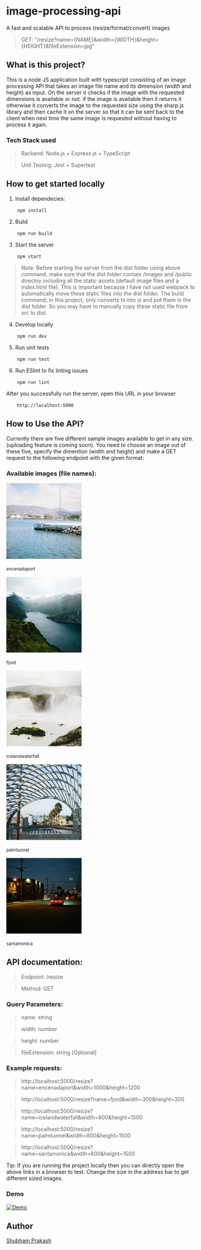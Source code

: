 # image-processing-api

A fast and scalable API to process (resize/format/convert) images

> GET: "/resize?name={NAME}&width={WIDTH}&height={HEIGHT}&fileExtension=jpg"


## What is this project?
This is a node JS application built with typescript consisting of an image processing API that takes an image file name and its dimension (width and height) as input. On the server it checks if the image with the requested dimensions is available or not. if the image is available then it returns it otherwise it converts the image to the requested size using the sharp.js library and then cache it on the server so that it can be sent back to the client when next time the same image is requested without having to process it again.


### Tech Stack used

> Backend: Node.js + Express.js + TypeScript

> Unit Testing: Jest + Supertest

## How to get started locally

1. Install dependecies:

```
    npm install
```

2. Build
```
    npm run build
```

3. Start the server
```
    npm start
```

> Note: Before starting the server from the dist folder using above command, make sure that the dist folder contain /images and /public directoy including all the static assets (default image files and a index.html file). This is important because I have not used webpack to automatically move these static files into the dist folder. The build command, in this project, only converts ts into js and put them in the dist folder. So you may have to manually copy these static file from src to dist.

4. Develop locally
```
    npm run dev
```

5. Run unit tests
```
    npm run test
```

6. Run ESlint to fix linting issues
```
    npm run lint
```

After you successfully run the server, open this URL in your browser

```
    http://localhost:5000
```

## How to Use the API?
Currently there are five different sample images available to get in any size. (uploading feature is coming soon). You need to choose an image out of these five, specify the dimention (width and height) and make a GET request to the following endpoint with the given format:

### Available images (file names):

 <div class="row">
    <div class="col col-12 col-md-6 col-lg-2">
    <div class="card">
        <img
        class="card-img-top"
        src="./src/public/thumbnails/encenadaport_200x200.jpg"
        alt="encenadaport image"
        />
        <div class="card-body">
        <p class="card-text"><small>encenadaport</small></p>
        </div>
    </div>
    </div>
    <div class="col col-12 col-md-6 col-lg-2">
    <div class="card">
        <img
        class="card-img-top"
        src="./src/public/thumbnails/fjord_200x200.jpg"
        alt="fjord image"
        />
        <div class="card-body">
        <p class="card-text"><small>fjord</small></p>
        </div>
    </div>
    </div>
    <div class="col col-12 col-md-6 col-lg-2">
    <div class="card">
        <img
        class="card-img-top"
        src="./src/public/thumbnails/icelandwaterfall_200x200.jpg"
        alt="icelandwaterfall image"
        />
        <div class="card-body">
        <p class="card-text"><small>icelandwaterfall</small></p>
        </div>
    </div>
    </div>
    <div class="col col-12 col-md-6 col-lg-2">
    <div class="card">
        <img
        class="card-img-top"
        src="./src/public/thumbnails/palmtunnel_200x200.jpg"
        alt="palmtunnel image"
        />
        <div class="card-body">
        <p class="card-text"><small>palmtunnel</small></p>
        </div>
    </div>
    </div>
    <div class="col col-12 col-md-6 col-lg-2">
    <div class="card">
        <img
        class="card-img-top"
        src="./src/public/thumbnails/santamonica_200x200.jpg"
        alt="santamonica image"
        />
        <div class="card-body">
        <p class="card-text"><small>santamonica</small></p>
        </div>
    </div>
    </div>
</div>

## API documentation:

> Endpoint: /resize

> Method: GET

### Query Parameters:

> name: string

> width: number

> height: number

> fileExtension: string [Optional]

### Example requests:

> http://localhost:5000/resize?name=encenadaport&width=1000&height=1200

> http://localhost:5000/resize?name=fjord&width=300&height=300

> http://localhost:5000/resize?name=icelandwaterfall&width=800&height=1500

> http://localhost:5000/resize?name=palmtunnel&width=800&height=1500

> http://localhost:5000/resize?name=santamonica&width=800&height=1500

Tip: If you are running the project locally then you can directly open the above links in a browser to test. Change the size in the address bar to get different sized images.

### Demo

[![Demo](https://img.youtube.com/vi/svoagx8R2sA/0.jpg)](https://www.youtube.com/watch?v=svoagx8R2sA)
## Author
[Shubham Prakash](https://shubhamprakash.dev)